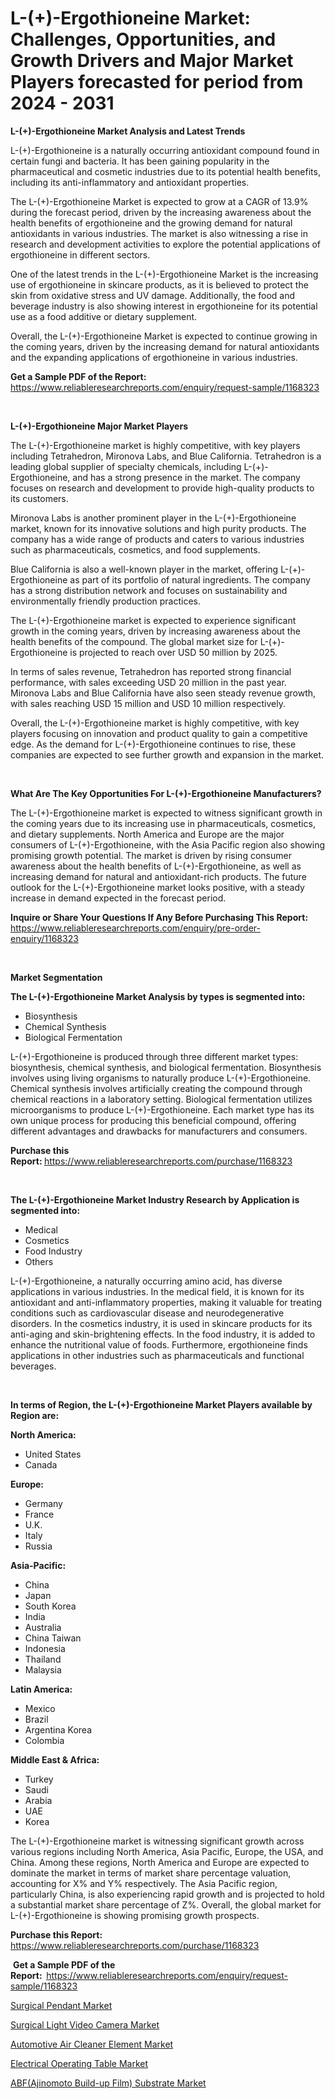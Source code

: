 <p><h1>L-(+)-Ergothioneine Market: Challenges, Opportunities, and Growth Drivers and Major Market Players forecasted for period from 2024 - 2031</h1></p><p><strong>L-(+)-Ergothioneine Market Analysis and Latest Trends</strong></p>
<p><p>L-(+)-Ergothioneine is a naturally occurring antioxidant compound found in certain fungi and bacteria. It has been gaining popularity in the pharmaceutical and cosmetic industries due to its potential health benefits, including its anti-inflammatory and antioxidant properties.</p><p>The L-(+)-Ergothioneine Market is expected to grow at a CAGR of 13.9% during the forecast period, driven by the increasing awareness about the health benefits of ergothioneine and the growing demand for natural antioxidants in various industries. The market is also witnessing a rise in research and development activities to explore the potential applications of ergothioneine in different sectors.</p><p>One of the latest trends in the L-(+)-Ergothioneine Market is the increasing use of ergothioneine in skincare products, as it is believed to protect the skin from oxidative stress and UV damage. Additionally, the food and beverage industry is also showing interest in ergothioneine for its potential use as a food additive or dietary supplement.</p><p>Overall, the L-(+)-Ergothioneine Market is expected to continue growing in the coming years, driven by the increasing demand for natural antioxidants and the expanding applications of ergothioneine in various industries.</p></p>
<p><strong>Get a Sample PDF of the Report:&nbsp;</strong> <a href="https://www.reliableresearchreports.com/enquiry/request-sample/1168323">https://www.reliableresearchreports.com/enquiry/request-sample/1168323</a></p>
<p>&nbsp;</p>
<p><strong>L-(+)-Ergothioneine Major Market Players</strong></p>
<p><p>The L-(+)-Ergothioneine market is highly competitive, with key players including Tetrahedron, Mironova Labs, and Blue California. Tetrahedron is a leading global supplier of specialty chemicals, including L-(+)-Ergothioneine, and has a strong presence in the market. The company focuses on research and development to provide high-quality products to its customers.</p><p>Mironova Labs is another prominent player in the L-(+)-Ergothioneine market, known for its innovative solutions and high purity products. The company has a wide range of products and caters to various industries such as pharmaceuticals, cosmetics, and food supplements.</p><p>Blue California is also a well-known player in the market, offering L-(+)-Ergothioneine as part of its portfolio of natural ingredients. The company has a strong distribution network and focuses on sustainability and environmentally friendly production practices.</p><p>The L-(+)-Ergothioneine market is expected to experience significant growth in the coming years, driven by increasing awareness about the health benefits of the compound. The global market size for L-(+)-Ergothioneine is projected to reach over USD 50 million by 2025.</p><p>In terms of sales revenue, Tetrahedron has reported strong financial performance, with sales exceeding USD 20 million in the past year. Mironova Labs and Blue California have also seen steady revenue growth, with sales reaching USD 15 million and USD 10 million respectively.</p><p>Overall, the L-(+)-Ergothioneine market is highly competitive, with key players focusing on innovation and product quality to gain a competitive edge. As the demand for L-(+)-Ergothioneine continues to rise, these companies are expected to see further growth and expansion in the market.</p></p>
<p>&nbsp;</p>
<p><strong>What Are The Key Opportunities For L-(+)-Ergothioneine Manufacturers?</strong></p>
<p><p>The L-(+)-Ergothioneine market is expected to witness significant growth in the coming years due to its increasing use in pharmaceuticals, cosmetics, and dietary supplements. North America and Europe are the major consumers of L-(+)-Ergothioneine, with the Asia Pacific region also showing promising growth potential. The market is driven by rising consumer awareness about the health benefits of L-(+)-Ergothioneine, as well as increasing demand for natural and antioxidant-rich products. The future outlook for the L-(+)-Ergothioneine market looks positive, with a steady increase in demand expected in the forecast period.</p></p>
<p><strong>Inquire or Share Your Questions If Any Before Purchasing This Report:</strong> <a href="https://www.reliableresearchreports.com/enquiry/pre-order-enquiry/1168323">https://www.reliableresearchreports.com/enquiry/pre-order-enquiry/1168323</a></p>
<p>&nbsp;</p>
<p><strong>Market Segmentation</strong></p>
<p><strong>The L-(+)-Ergothioneine Market Analysis by types is segmented into:</strong></p>
<p><ul><li>Biosynthesis</li><li>Chemical Synthesis</li><li>Biological Fermentation</li></ul></p>
<p><p>L-(+)-Ergothioneine is produced through three different market types: biosynthesis, chemical synthesis, and biological fermentation. Biosynthesis involves using living organisms to naturally produce L-(+)-Ergothioneine. Chemical synthesis involves artificially creating the compound through chemical reactions in a laboratory setting. Biological fermentation utilizes microorganisms to produce L-(+)-Ergothioneine. Each market type has its own unique process for producing this beneficial compound, offering different advantages and drawbacks for manufacturers and consumers.</p></p>
<p><strong>Purchase this Report:&nbsp;</strong><a href="https://www.reliableresearchreports.com/purchase/1168323">https://www.reliableresearchreports.com/purchase/1168323</a></p>
<p>&nbsp;</p>
<p><strong>The L-(+)-Ergothioneine Market Industry Research by Application is segmented into:</strong></p>
<p><ul><li>Medical</li><li>Cosmetics</li><li>Food Industry</li><li>Others</li></ul></p>
<p><p>L-(+)-Ergothioneine, a naturally occurring amino acid, has diverse applications in various industries. In the medical field, it is known for its antioxidant and anti-inflammatory properties, making it valuable for treating conditions such as cardiovascular disease and neurodegenerative disorders. In the cosmetics industry, it is used in skincare products for its anti-aging and skin-brightening effects. In the food industry, it is added to enhance the nutritional value of foods. Furthermore, ergothioneine finds applications in other industries such as pharmaceuticals and functional beverages.</p></p>
<p>&nbsp;</p>
<p><strong>In terms of Region, the L-(+)-Ergothioneine Market Players available by Region are:</strong></p>
<p>
    <p> <strong> North America: </strong>
        <ul>
            <li>United States</li>
            <li>Canada</li>
        </ul>
        </p> 
    <p> <strong> Europe: </strong>
        <ul>
            <li>Germany</li>
            <li>France</li>
            <li>U.K.</li>
            <li>Italy</li>
            <li>Russia</li>
        </ul>
        </p> 
    <p> <strong> Asia-Pacific: </strong>
        <ul>
            <li>China</li>
            <li>Japan</li>
            <li>South Korea</li>
            <li>India</li>
            <li>Australia</li>
            <li>China Taiwan</li>
            <li>Indonesia</li>
            <li>Thailand</li>
            <li>Malaysia</li>
        </ul>
        </p> 
    <p> <strong> Latin America: </strong>
        <ul>
            <li>Mexico</li>
            <li>Brazil</li>
            <li>Argentina Korea</li>
            <li>Colombia</li>
        </ul>
        </p> 
    <p> <strong> Middle East & Africa: </strong>
        <ul>
            <li>Turkey</li>
            <li>Saudi</li>
            <li>Arabia</li>
            <li>UAE</li>
            <li>Korea</li>
        </ul>
    </p>
    </p>
<p><p>The L-(+)-Ergothioneine market is witnessing significant growth across various regions including North America, Asia Pacific, Europe, the USA, and China. Among these regions, North America and Europe are expected to dominate the market in terms of market share percentage valuation, accounting for X% and Y% respectively. The Asia Pacific region, particularly China, is also experiencing rapid growth and is projected to hold a substantial market share percentage of Z%. Overall, the global market for L-(+)-Ergothioneine is showing promising growth prospects.</p></p>
<p><strong>Purchase this Report: </strong><a href="https://www.reliableresearchreports.com/purchase/1168323">https://www.reliableresearchreports.com/purchase/1168323</a></p>
<p>&nbsp;<strong>Get a Sample PDF of the Report:&nbsp;&nbsp;</strong><a href="https://www.reliableresearchreports.com/enquiry/request-sample/1168323">https://www.reliableresearchreports.com/enquiry/request-sample/1168323</a></p>
<p><strong></strong></p>
<p><p><a href="https://valiant-lunge-8fe.notion.site/Surgical-Pendant-Market-Insights-Market-Players-and-Forecast-Till-2031-2631c1abef944a3e83177ff3b178c02b">Surgical Pendant Market</a></p><p><a href="https://artistic-helicopter-ca9.notion.site/Surgical-Light-Video-Camera-Market-Size-Growing-and-Forecasted-for-period-from-2024-2031-and-provi-406c20d6500f4ec29b1b48242f6f4689">Surgical Light Video Camera Market</a></p><p><a href="https://view.publitas.com/reportprime-1/automotive-air-cleaner-element-market-a-comprehensive-report-of-its-market-share-growth-trends-2024-2031/">Automotive Air Cleaner Element Market</a></p><p><a href="https://picayune-night-cbd.notion.site/Electrical-Operating-Table-Market-Size-Market-Trends-and-Growth-Outlook-forecasted-for-period-from-abe328a8109a45ce997ebe572dc92950">Electrical Operating Table Market</a></p><p><a href="https://view.publitas.com/reportprime-1/abf-ajinomoto-build-up-film-substrate-market-research-report-reveals-the-latest-trends-and-opportunities-of-this-market-for-period-from-2024-2031/">ABF(Ajinomoto Build-up Film) Substrate Market</a></p></p>
